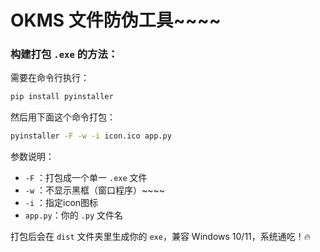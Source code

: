# OKMS 文件防伪工具~~~~

### 构建打包 `.exe` 的方法：

需要在命令行执行：

```bash
pip install pyinstaller
```

然后用下面这个命令打包：

```bash
pyinstaller -F -w -i icon.ico app.py
```

参数说明：

- `-F` ：打包成一个单一 `.exe` 文件
- `-w` ：不显示黑框（窗口程序）~~~~
- `-i` ：指定icon图标
- `app.py`：你的 `.py` 文件名

打包后会在 `dist` 文件夹里生成你的 `exe`，兼容 Windows 10/11，系统通吃！🔥